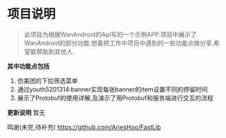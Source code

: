 # 项目说明 #
> 此项目为根据WanAndroid的Api写的一个示例APP.项目中展示了WanAndroid的部分功能.想着把工作中项目中遇到的一些功能点做分享,希望能帮助到其他人.


**其中功能点包括**

1. 仿美团的下拉筛选菜单
2. 通过youth5201314:banner实现每张banner的item设置不同的停留时间
3. 展示了Protobuf的使用详解,及演示了用Protobuf和服务端进行交互的流程


**更新说明**
暂无

鸣谢(未完,待补充)
https://github.com/AriesHoo/FastLib


